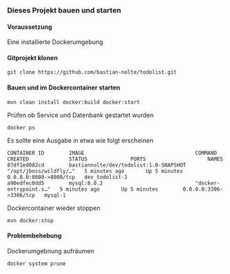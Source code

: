 ### Dieses Projekt bauen und starten
#### Voraussetzung
Eine installierte Dockerumgebung

#### Gitprojekt klonen
```
git clone https://github.com/bastian-nolte/todolist.git
```

#### Bauen und im Dockercontainer starten
```
mvn clean install docker:build docker:start
```

Prüfen ob Service und Datenbank gestartet wurden
```
docker ps
```

Es sollte eine Ausgabe in etwa wie folgt erscheinen
```
CONTAINER ID        IMAGE                                    COMMAND                  CREATED             STATUS              PORTS                    NAMES
87df1ed082cd        bastiannolte/dev/todolist:1.0-SNAPSHOT   "/opt/jboss/wildfly/…"   5 minutes ago       Up 5 minutes        0.0.0.0:8080->8080/tcp   dev_todolist-1
a90edfec0dd5        mysql:8.0.2                              "docker-entrypoint.s…"   5 minutes ago       Up 5 minutes        0.0.0.0:3306->3306/tcp   mysql-1
```

Dockercontainer wieder stoppen
```
mvn docker:stop
```

#### Problembehebung
Dockerumgebnung aufräumen
```
docker system prune
```
